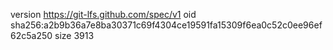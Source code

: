 version https://git-lfs.github.com/spec/v1
oid sha256:a2b9b36a7e8ba30371c69f4304ce19591fa15309f6ea0c52c0ee96ef62c5a250
size 3913
